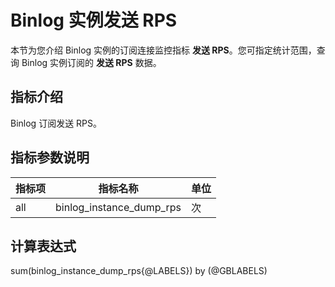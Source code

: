 # Binlog 实例发送 RPS

本节为您介绍 Binlog 实例的订阅连接监控指标 **发送 RPS**。您可指定统计范围，查询 Binlog 实例订阅的 **发送 RPS** 数据。

## 指标介绍

Binlog 订阅发送 RPS。

## 指标参数说明

| **指标项** |   **指标名称**    | **单位** |
|---------|---------------|--------|
| all     | binlog_instance_dump_rps | 次      |

## 计算表达式

sum(binlog_instance_dump_rps{@LABELS}) by (@GBLABELS)

